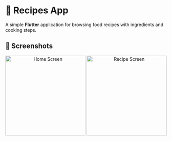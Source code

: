 # 🍲 Recipes App

A simple **Flutter** application for browsing food recipes with ingredients and cooking steps.

## 📸 Screenshots
<p align="center">
  <img src="../Screenshots/image(1).png" alt="Home Screen" width="250"/>
  <img src="./screenshots/recipe.png" alt="Recipe Screen" width="250"/>
</p>
